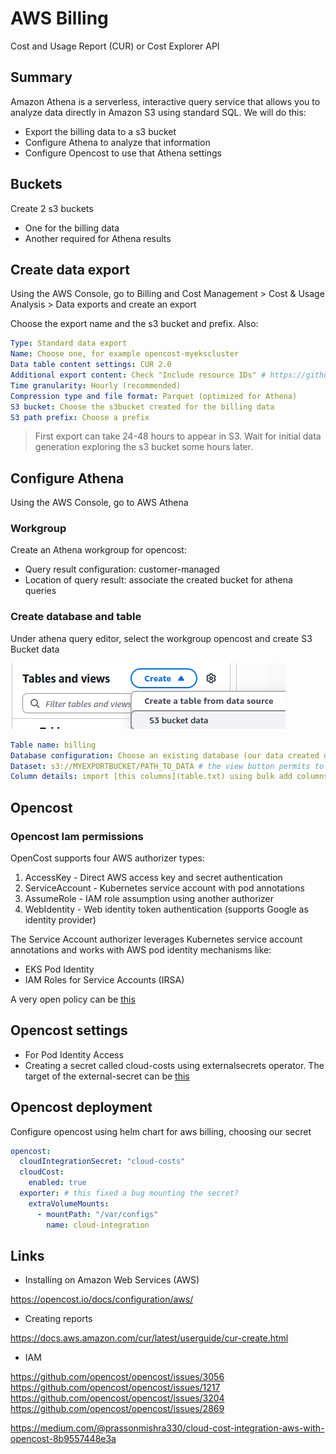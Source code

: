 # AWS Billing

Cost and Usage Report (CUR) or Cost Explorer API

## Summary

Amazon Athena is a serverless, interactive query service that allows you to analyze data directly in Amazon S3 using standard SQL. We will do this:

- Export the billing data to a s3 bucket
- Configure Athena to analyze that information
- Configure Opencost to use that Athena settings

## Buckets

Create 2 s3 buckets

- One for the billing data
- Another required for Athena results

## Create data export

Using the AWS Console, go to Billing and Cost Management > Cost & Usage Analysis > Data exports and create an export

Choose the export name and the s3 bucket and prefix. Also:

```yaml
Type: Standard data export
Name: Choose one, for example opencost-myekscluster
Data table content settings: CUR 2.0
Additional export content: Check "Include resource IDs" # https://github.com/opencost/opencost/issues/3076
Time granularity: Hourly (recommended)
Compression type and file format: Parquet (optimized for Athena)
S3 bucket: Choose the s3bucket created for the billing data
S3 path prefix: Choose a prefix
```

> First export can take 24-48 hours to appear in S3. Wait for initial data generation exploring the s3 bucket some hours later.
>
## Configure Athena

Using the AWS Console, go to AWS Athena

### Workgroup

Create an Athena workgroup for opencost:

- Query result configuration: customer-managed
- Location of query result: associate the created bucket for athena queries

### Create database and table

Under athena query editor, select the workgroup opencost and create S3 Bucket data

![alt text](image.png)

```yaml
Table name: billing
Database configuration: Choose an existing database (our data created database)
Dataset: s3://MYEXPORTBUCKET/PATH_TO_DATA # the view button permits to check if the path is correct
Column details: import [this columns](table.txt) using bulk add columns
```

## Opencost

### Opencost Iam permissions

OpenCost supports four AWS authorizer types:

  1. AccessKey - Direct AWS access key and secret authentication
  2. ServiceAccount - Kubernetes service account with pod annotations
  3. AssumeRole - IAM role assumption using another authorizer
  4. WebIdentity - Web identity token authentication (supports Google as identity provider)

The Service Account authorizer leverages Kubernetes service account annotations and works with AWS pod identity mechanisms like:

- EKS Pod Identity
- IAM Roles for Service Accounts (IRSA)

A very open policy can be [this](policy.json)

## Opencost settings

- For Pod Identity Access
- Creating a secret called cloud-costs using externalsecrets operator. The target of the external-secret can be [this](eso-target.yaml)

## Opencost deployment

Configure opencost using helm chart for aws billing, choosing our secret

```yaml
opencost:
  cloudIntegrationSecret: "cloud-costs"
  cloudCost:
    enabled: true
  exporter: # this fixed a bug mounting the secret?
    extraVolumeMounts:
      - mountPath: "/var/configs"
        name: cloud-integration
```

## Links

- Installing on Amazon Web Services (AWS)

<https://opencost.io/docs/configuration/aws/>

- Creating reports

<https://docs.aws.amazon.com/cur/latest/userguide/cur-create.html>

- IAM

<https://github.com/opencost/opencost/issues/3056>
<https://github.com/opencost/opencost/issues/1217>
<https://github.com/opencost/opencost/issues/3204>
<https://github.com/opencost/opencost/issues/2869>

<https://medium.com/@prassonmishra330/cloud-cost-integration-aws-with-opencost-8b9557448e3a>
